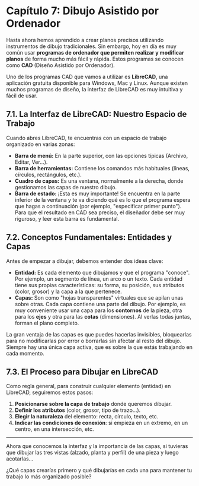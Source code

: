 # **Capítulo 7: Dibujo Asistido por Ordenador**

Hasta ahora hemos aprendido a crear planos precisos utilizando instrumentos de dibujo tradicionales. Sin embargo, hoy en día es muy común usar **programas de ordenador que permiten realizar y modificar planos** de forma mucho más fácil y rápida. Estos programas se conocen como **CAD** (Diseño Asistido por Ordenador).

Uno de los programas CAD que vamos a utilizar es **LibreCAD**, una aplicación gratuita disponible para Windows, Mac y Linux. Aunque existen muchos programas de diseño, la interfaz de LibreCAD es muy intuitiva y fácil de usar.

## **7.1. La Interfaz de LibreCAD: Nuestro Espacio de Trabajo**


Cuando abres LibreCAD, te encuentras con un espacio de trabajo organizado en varias zonas:

*   **Barra de menú:** En la parte superior, con las opciones típicas (Archivo, Editar, Ver...).
*   **Barra de herramientas:** Contiene los comandos más habituales (líneas, círculos, rectángulos, etc.).
*   **Cuadro de capas:** Es una ventana, normalmente a la derecha, donde gestionamos las capas de nuestro dibujo.
*   **Barra de estado:** ¡Esta es muy importante! Se encuentra en la parte inferior de la ventana y te va diciendo qué es lo que el programa espera que hagas a continuación (por ejemplo, "especificar primer punto"). Para que el resultado en CAD sea preciso, el diseñador debe ser muy riguroso, y leer esta barra es fundamental.

## **7.2. Conceptos Fundamentales: Entidades y Capas**

Antes de empezar a dibujar, debemos entender dos ideas clave:

*   **Entidad:** Es cada elemento que dibujamos y que el programa "conoce". Por ejemplo, un segmento de línea, un arco o un texto. Cada entidad tiene sus propias características: su forma, su posición, sus atributos (color, grosor) y la capa a la que pertenece.
*   **Capas:** Son como "hojas transparentes" virtuales que se apilan unas sobre otras. Cada capa contiene una parte del dibujo. Por ejemplo, es muy conveniente usar una capa para los **contornos** de la pieza, otra para los **ejes** y otra para las **cotas** (dimensiones). Al verlas todas juntas, forman el plano completo.

La gran ventaja de las capas es que puedes hacerlas invisibles, bloquearlas para no modificarlas por error o borrarlas sin afectar al resto del dibujo. Siempre hay una única capa activa, que es sobre la que estás trabajando en cada momento.

## **7.3. El Proceso para Dibujar en LibreCAD**

Como regla general, para construir cualquier elemento (entidad) en LibreCAD, seguiremos estos pasos:

1.  **Posicionarse sobre la capa de trabajo** donde queremos dibujar.
2.  **Definir los atributos** (color, grosor, tipo de trazo...).
3.  **Elegir la naturaleza** del elemento: recta, círculo, texto, etc.
4.  **Indicar las condiciones de conexión**: si empieza en un extremo, en un centro, en una intersección, etc.

***

Ahora que conocemos la interfaz y la importancia de las capas, si tuvieras que dibujar las tres vistas (alzado, planta y perfil) de una pieza y luego acotarlas...

¿Qué capas crearías primero y qué dibujarías en cada una para mantener tu trabajo lo más organizado posible?